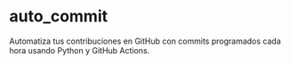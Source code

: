 # auto_commit
Automatiza tus contribuciones en GitHub con commits programados cada hora usando Python y GitHub Actions.
